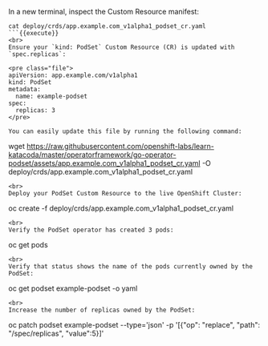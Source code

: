 In a new terminal, inspect the Custom Resource manifest:

```
cat deploy/crds/app.example.com_v1alpha1_podset_cr.yaml
```{{execute}}
<br>
Ensure your `kind: PodSet` Custom Resource (CR) is updated with `spec.replicas`:

<pre class="file">
apiVersion: app.example.com/v1alpha1
kind: PodSet
metadata:
  name: example-podset
spec:
  replicas: 3
</pre>

You can easily update this file by running the following command:

```
wget https://raw.githubusercontent.com/openshift-labs/learn-katacoda/master/operatorframework/go-operator-podset/assets/app.example.com_v1alpha1_podset_cr.yaml -O deploy/crds/app.example.com_v1alpha1_podset_cr.yaml
```{{execute}}
<br>
Deploy your PodSet Custom Resource to the live OpenShift Cluster:

```
oc create -f deploy/crds/app.example.com_v1alpha1_podset_cr.yaml
```{{execute}}
<br>
Verify the PodSet operator has created 3 pods:

```
oc get pods
```{{execute}}
<br>
Verify that status shows the name of the pods currently owned by the PodSet:

```
oc get podset example-podset -o yaml
```{{execute}}
<br>
Increase the number of replicas owned by the PodSet:

```
oc patch podset example-podset --type='json' -p '[{"op": "replace", "path": "/spec/replicas", "value":5}]'
```{{execute}}
